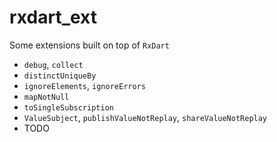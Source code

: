 # rxdart_ext

Some extensions built on top of `RxDart`

- `debug`, `collect`
- `distinctUniqueBy`
- `ignoreElements`, `ignoreErrors`
- `mapNotNull`
- `toSingleSubscription`
- `ValueSubject`, `publishValueNotReplay`, `shareValueNotReplay`
- TODO
